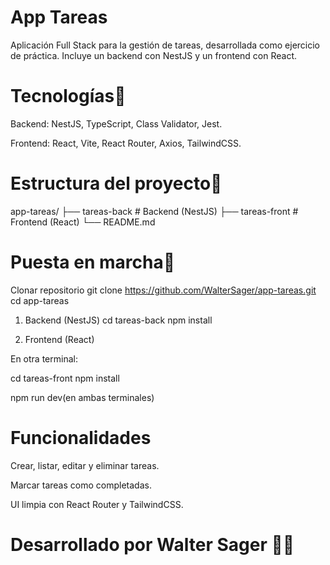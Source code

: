 # App Tareas

Aplicación Full Stack para la gestión de tareas, desarrollada como ejercicio de práctica.
Incluye un backend con NestJS y un frontend con React.

# Tecnologías🧰

Backend: NestJS, TypeScript, Class Validator, Jest.

Frontend: React, Vite, React Router, Axios, TailwindCSS.


# Estructura del proyecto📂
app-tareas/
├── tareas-back   # Backend (NestJS)
├── tareas-front  # Frontend (React)
└── README.md

# Puesta en marcha🚀
Clonar repositorio
git clone https://github.com/WalterSager/app-tareas.git
cd app-tareas

1. Backend (NestJS)
cd tareas-back
npm install

2. Frontend (React)

En otra terminal:

cd tareas-front
npm install

npm run dev(en ambas terminales)


# Funcionalidades

Crear, listar, editar y eliminar tareas.

Marcar tareas como completadas.

UI limpia con React Router y TailwindCSS.



# Desarrollado por Walter Sager 👨‍💻
